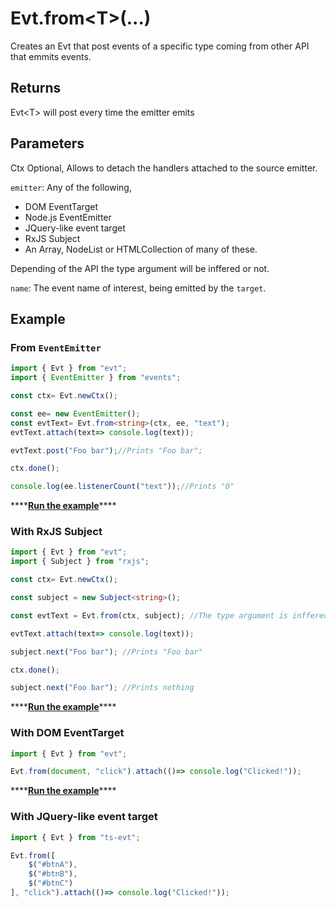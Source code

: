 # Evt.from&lt;T&gt;\(...\)

Creates an Evt that post events of a specific type coming from other API that emmits events.

## Returns

Evt&lt;T&gt; will post every time the emitter emits

## Parameters

Ctx Optional, Allows to detach the handlers attached to the source emitter.

`emitter`: Any of the following,

* DOM EventTarget
* Node.js EventEmitter
* JQuery-like event target
* RxJS Subject
* An Array, NodeList or HTMLCollection of many of these.

Depending of the API the type argument will be inffered or not.

`name`: The event name of interest, being emitted by the `target`.

## Example

### From `EventEmitter`

```typescript
import { Evt } from "evt";
import { EventEmitter } from "events";

const ctx= Evt.newCtx();

const ee= new EventEmitter();
const evtText= Evt.from<string>(ctx, ee, "text");
evtText.attach(text=> console.log(text));

evtText.post("Foo bar");//Prints "Foo bar";

ctx.done();

console.log(ee.listenerCount("text"));//Prints "0"
```

\*\*\*\*[**Run the example**](https://stackblitz.com/edit/evt-qyk2ny?embed=1&file=index.ts&hideExplorer=1)\*\*\*\*

### With RxJS Subject

```typescript
import { Evt } from "evt";
import { Subject } from "rxjs";

const ctx= Evt.newCtx();

const subject = new Subject<string>();

const evtText = Evt.from(ctx, subject); //The type argument is inffered

evtText.attach(text=> console.log(text));

subject.next("Foo bar"); //Prints "Foo bar"

ctx.done();

subject.next("Foo bar"); //Prints nothing
```

\*\*\*\*[**Run the example**](https://stackblitz.com/edit/evt-t14cot?embed=1&file=index.ts&hideExplorer=1)\*\*\*\*

### With DOM EventTarget

```typescript
import { Evt } from "evt";

Evt.from(document, "click").attach(()=> console.log("Clicked!"));
```

\*\*\*\*[**Run the example**](https://stackblitz.com/edit/evt-whhtbw?embed=1&file=index.ts&hideExplorer=1)\*\*\*\*

### With JQuery-like event target

```typescript
import { Evt } from "ts-evt";

Evt.from([
    $("#btnA"),
    $("#btnB"),
    $("#btnC")
], "click").attach(()=> console.log("Clicked!"));
```

